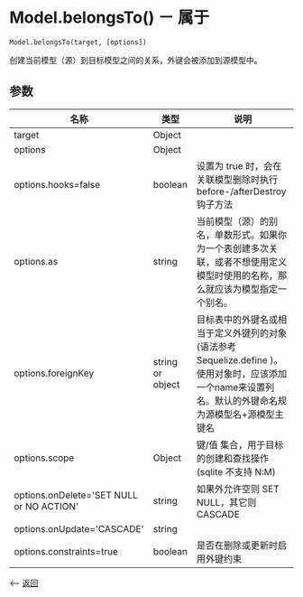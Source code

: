 # Model.belongsTo() － 属于

````
Model.belongsTo(target, [options])
````

创建当前模型（源）到目标模型之间的关系，外键会被添加到源模型中。

## 参数

| 名称             | 类型            | 说明              |
| --------------- | --------------- | ---------------  |
| target         | Object          |                  |
| options         | Object          |    |
| options.hooks=false | boolean | 设置为 true 时，会在关联模型删除时执行 before-/afterDestroy 钩子方法 |
| options.as | string | 当前模型（源）的别名，单数形式。如果你为一个表创建多次关联，或者不想使用定义模型时使用的名称，那么就应该为模型指定一个别名。 |
| options.foreignKey | string or object  | 目标表中的外键名或相当于定义外键列的对象 (语法参考 Sequelize.define )。使用对象时，应该添加一个name来设置列名。默认的外键命名规为源模型名+源模型主键名|
| options.scope     | Object          |  键/值 集合，用于目标的创建和查找操作(sqlite 不支持 N:M)  |
| options.onDelete='SET NULL or NO ACTION' | string | 如果外允许空则 SET NULL，其它则 CASCADE |
| options.onUpdate='CASCADE' | string |  |
| options.constraints=true | boolean | 是否在删除或更新时启用外键约束 |

                                             

<-- [返回](../catalogue.md)